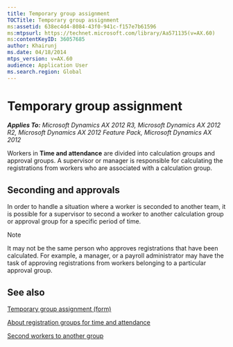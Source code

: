 ```yaml
---
title: Temporary group assignment
TOCTitle: Temporary group assignment
ms:assetid: 638ec4d4-8084-43f0-941c-f157e7b61596
ms:mtpsurl: https://technet.microsoft.com/library/Aa571135(v=AX.60)
ms:contentKeyID: 36057685
author: Khairunj
ms.date: 04/18/2014
mtps_version: v=AX.60
audience: Application User
ms.search.region: Global
---
```


# Temporary group assignment 


_**Applies To:** Microsoft Dynamics AX 2012 R3, Microsoft Dynamics AX 2012 R2, Microsoft Dynamics AX 2012 Feature Pack, Microsoft Dynamics AX 2012_

Workers in **Time and attendance** are divided into calculation groups and approval groups. A supervisor or manager is responsible for calculating the registrations from workers who are associated with a calculation group.

## Seconding and approvals

In order to handle a situation where a worker is seconded to another team, it is possible for a supervisor to second a worker to another calculation group or approval group for a specific period of time.


> [!NOTE]
> <P>It may not be the same person who approves registrations that have been calculated. For example, a manager, or a payroll administrator may have the task of approving registrations from workers belonging to a particular approval group.</P>



## See also

[Temporary group assignment (form)](https://technet.microsoft.com/library/aa553475\(v=ax.60\))

[About registration groups for time and attendance](about-registration-groups-for-time-and-attendance.md)

[Second workers to another group](second-workers-to-another-group.md)

  


